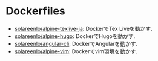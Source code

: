 # Dockerfiles
- [solareenlo/alpine-texlive-ja](https://github.com/solareenlo/alpine-texlive-ja): DockerでTex Liveを動かす.
- [solareenlo/alpine-hugo](https://github.com/solareenlo/alpine-hugo): DockerでHugoを動かす.
- [solareenlo/angular-cli](https://github.com/solareenlo/angular-cli): DockerでAngularを動かす.
- [solareenlo/alpine-vim](https://github.com/solareenlo/alpine-vim): Dockerでvim環境を動かす.
